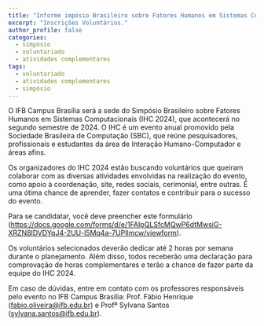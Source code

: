 ```yaml
---
title: "Informe impósio Brasileiro sobre Fatores Humanos em Sistemas Computacionais (IHC 2024)"
excerpt: "Inscrições Voluntários."
author_profile: false
categories:
  - simpósio
  - voluntariado 
  - atividades complementares
tags:
  - voluntariado 
  - atividades complementares 
  - simpósio
---
```


O IFB Campus Brasília será a sede do Simpósio Brasileiro sobre Fatores Humanos em Sistemas Computacionais (IHC 2024), que acontecerá no segundo semestre de 2024. O IHC é um evento anual promovido pela Sociedade Brasileira de Computação (SBC), que reúne pesquisadores, profissionais e estudantes da área de Interação Humano-Computador e áreas afins.

Os organizadores do IHC 2024 estão buscando voluntários que queiram colaborar com as diversas atividades envolvidas na realização do evento, como apoio à coordenação, site, redes sociais, cerimonial, entre outras. É uma ótima chance de aprender, fazer contatos e contribuir para o sucesso do evento.

Para se candidatar, você deve preencher este formulário (https://docs.google.com/forms/d/e/1FAIpQLSfcMQwP6dtMwsiG-XRZN8lDVDYqJ4-2UU-l5Mq4a-7UPllmcw/viewform).

Os voluntários selecionados deverão dedicar até 2 horas por semana durante o planejamento. Além disso, todos receberão uma declaração para comprovação de horas complementares e terão a chance de fazer parte da equipe do IHC 2024.

Em caso de dúvidas, entre em contato com os professores responsáveis pelo evento no IFB  Campus Brasília: Prof. Fábio Henrique (fabio.oliveira@ifb.edu.br) e Profª  Sylvana Santos (sylvana.santos@ifb.edu.br).
